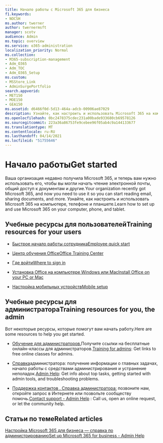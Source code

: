 ```yaml
---
title: Начало работы с Microsoft 365 для бизнеса
f1.keywords:
- NOCSH
ms.author: twerner
author: twernermsft
manager: scotv
audience: Admin
ms.topic: overview
ms.service: o365-administration
localization_priority: Normal
ms.collection:
- M365-subscription-management
- Adm_O365
- Adm_TOC
- Adm_O365_Setup
ms.custom:
- MSStore_Link
- AdminSurgePortfolio
search.appverid:
- MET150
- MOE150
- GEA150
ms.assetid: d6466f0d-5d13-464a-adcb-00906ae87029
description: Узнайте, как настроить и использовать Microsoft 365 на компьютере, телефоне и планшете.
ms.openlocfilehash: 0bc2478375cdec231a00bade933680cb69578126
ms.sourcegitcommit: 223a36a86753fe9cebee96f05ab4c9a144133677
ms.translationtype: MT
ms.contentlocale: ru-RU
ms.lasthandoff: 04/14/2021
ms.locfileid: "51755646"
---
```

# <a name="get-started"></a><span data-ttu-id="62296-103">Начало работы</span><span class="sxs-lookup"><span data-stu-id="62296-103">Get started</span></span>

<span data-ttu-id="62296-104">Ваша организация недавно получила Microsoft 365, и теперь вам нужно использовать его, чтобы вы могли начать чтение электронной почты, общий доступ к документам и другие.</span><span class="sxs-lookup"><span data-stu-id="62296-104">Your organization recently got Microsoft 365, and now you need to use it so you can start reading email, sharing documents, and more.</span></span> <span data-ttu-id="62296-105">Узнайте, как настроить и использовать Microsoft 365 на компьютере, телефоне и планшете.</span><span class="sxs-lookup"><span data-stu-id="62296-105">Learn how to set up and use Microsoft 365 on your computer, phone, and tablet.</span></span>

## <a name="training-resources-for-your-users"></a><span data-ttu-id="62296-106">Учебные ресурсы для пользователей</span><span class="sxs-lookup"><span data-stu-id="62296-106">Training resources for your users</span></span>


- [<span data-ttu-id="62296-107">Быстрое начало работы сотрудника</span><span class="sxs-lookup"><span data-stu-id="62296-107">Employee quick start</span></span>](https://support.microsoft.com/office/b9700090-ce64-4046-ab92-ce8488a7bc0f)
    
- [<span data-ttu-id="62296-108">Центр обучения Office</span><span class="sxs-lookup"><span data-stu-id="62296-108">Office Training Center</span></span>](https://support.microsoft.com/office/b8f02f81-ec85-4493-a39b-4c48e6bc4bfb)
    
- [<span data-ttu-id="62296-109">Где войти</span><span class="sxs-lookup"><span data-stu-id="62296-109">Where to sign in</span></span>](https://support.microsoft.com/office/e9eb7d51-5430-4929-91ab-6157c5a050b4)
    
- [<span data-ttu-id="62296-110">Установка Office на компьютере Windows или Mac</span><span class="sxs-lookup"><span data-stu-id="62296-110">Install Office on your PC or Mac</span></span>](https://support.microsoft.com/office/4414eaaf-0478-48be-9c42-23adc4716658)
    
- [<span data-ttu-id="62296-111">Настройка мобильных устройств</span><span class="sxs-lookup"><span data-stu-id="62296-111">Mobile setup</span></span>](https://support.microsoft.com/office/7dabb6cb-0046-40b6-81fe-767e0b1f014f)
    
## <a name="training-resources-for-you-the-admin"></a><span data-ttu-id="62296-112">Учебные ресурсы для администратора</span><span class="sxs-lookup"><span data-stu-id="62296-112">Training resources for you, the admin</span></span>

<span data-ttu-id="62296-113">Вот некоторые ресурсы, которые помогут вам начать работу.</span><span class="sxs-lookup"><span data-stu-id="62296-113">Here are some resources to help you get started.</span></span>
  
- <span data-ttu-id="62296-114">[Обучение для администраторов.](../index.yml)Получите ссылки на бесплатные онлайн-классы для администраторов.</span><span class="sxs-lookup"><span data-stu-id="62296-114">[Training for admins](../index.yml): Get links to free online classes for admins.</span></span>
    
- <span data-ttu-id="62296-115">[Справка](https://docs.microsoft.com/microsoft-365/business-video/admin-center-overview)администратора: получение информации о главных задачах, начало работы с средствами администрирования и устранение неполадок.</span><span class="sxs-lookup"><span data-stu-id="62296-115">[Admin Help](https://docs.microsoft.com/microsoft-365/business-video/admin-center-overview): Get info about top tasks, getting started with admin tools, and troubleshooting problems.</span></span>
    
- <span data-ttu-id="62296-116">[Поддержка контактов . Справка администратора:](../contact-support-for-business-products.md) позвоните нам, откройте запрос в Интернете или позвольте сообществу помочь.</span><span class="sxs-lookup"><span data-stu-id="62296-116">[Contact support - Admin Help](../contact-support-for-business-products.md) : Call us, open an online request, or let the community help.</span></span> 
    
## <a name="related-articles"></a><span data-ttu-id="62296-117">Статьи по теме</span><span class="sxs-lookup"><span data-stu-id="62296-117">Related articles</span></span>

[<span data-ttu-id="62296-118">Настройка Microsoft 365 для бизнеса — справка по администрированию</span><span class="sxs-lookup"><span data-stu-id="62296-118">Set up Microsoft 365 for business - Admin Help</span></span>](../setup/setup.md)
